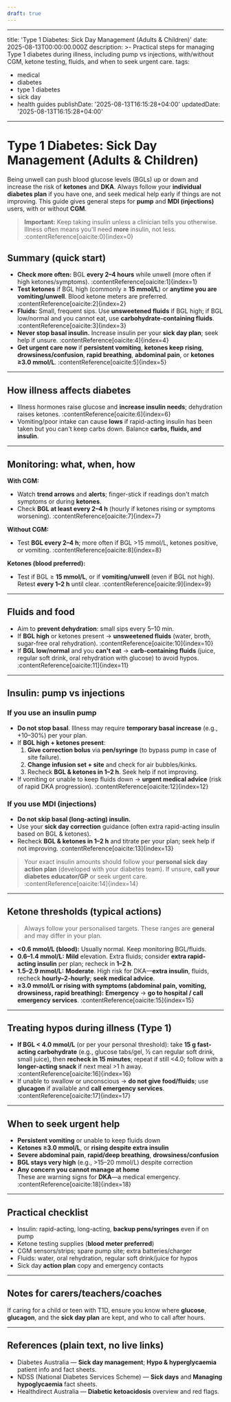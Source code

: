 ```yaml
---
draft: true
---
```


---
title: 'Type 1 Diabetes: Sick Day Management (Adults & Children)'
date: 2025-08-13T00:00:00.000Z
description: >-
  Practical steps for managing Type 1 diabetes during illness, including pump vs
  injections, with/without CGM, ketone testing, fluids, and when to seek urgent
  care.
tags:
  - medical
  - diabetes
  - type 1 diabetes
  - sick day
  - health guides
publishDate: '2025-08-13T16:15:28+04:00'
updatedDate: '2025-08-13T16:15:28+04:00'
---

# Type 1 Diabetes: Sick Day Management (Adults & Children)

Being unwell can push blood glucose levels (BGLs) up or down and increase the risk of **ketones** and **DKA**. Always follow your **individual diabetes plan** if you have one, and seek medical help early if things are not improving. This guide gives general steps for **pump** and **MDI (injections)** users, with or without **CGM**.

> **Important:** Keep taking insulin unless a clinician tells you otherwise. Illness often means you'll need **more** insulin, not less. :contentReference[oaicite:0]{index=0}

## Summary (quick start)
- **Check more often:** BGL **every 2–4 hours** while unwell (more often if high ketones/symptoms). :contentReference[oaicite:1]{index=1}  
- **Test ketones** if BGL high (commonly ≥ **15 mmol/L**) or **anytime you are vomiting/unwell**. Blood ketone meters are preferred. :contentReference[oaicite:2]{index=2}  
- **Fluids:** Small, frequent sips. Use **unsweetened fluids** if BGL high; if BGL low/normal and you cannot eat, use **carbohydrate-containing fluids**. :contentReference[oaicite:3]{index=3}  
- **Never stop basal insulin.** Increase insulin per your **sick day plan**; seek help if unsure. :contentReference[oaicite:4]{index=4}  
- **Get urgent care now** if **persistent vomiting**, **ketones keep rising**, **drowsiness/confusion**, **rapid breathing**, **abdominal pain**, or **ketones ≥3.0 mmol/L**. :contentReference[oaicite:5]{index=5}

---

## How illness affects diabetes
- Illness hormones raise glucose and **increase insulin needs**; dehydration raises ketones. :contentReference[oaicite:6]{index=6}  
- Vomiting/poor intake can cause **lows** if rapid-acting insulin has been taken but you can't keep carbs down. Balance **carbs, fluids, and insulin**.

---

## Monitoring: what, when, how
**With CGM:**  
- Watch **trend arrows** and **alerts**; finger-stick if readings don't match symptoms or during **ketones**.  
- Check **BGL at least every 2–4 h** (hourly if ketones rising or symptoms worsening). :contentReference[oaicite:7]{index=7}

**Without CGM:**  
- Test **BGL every 2–4 h**; more often if BGL >15 mmol/L, ketones positive, or vomiting. :contentReference[oaicite:8]{index=8}

**Ketones (blood preferred):**  
- Test if BGL ≥ **15 mmol/L**, or if **vomiting/unwell** (even if BGL not high). Retest **every 1–2 h** until clear. :contentReference[oaicite:9]{index=9}

---

## Fluids and food
- Aim to **prevent dehydration**: small sips every 5–10 min.  
- If **BGL high** or ketones present → **unsweetened fluids** (water, broth, sugar-free oral rehydration). :contentReference[oaicite:10]{index=10}  
- If **BGL low/normal** and you **can't eat** → **carb-containing fluids** (juice, regular soft drink, oral rehydration with glucose) to avoid hypos. :contentReference[oaicite:11]{index=11}

---

## Insulin: pump vs injections

### If you use an insulin **pump**
- **Do not stop basal**. Illness may require **temporary basal increase** (e.g., +10–30%) per your plan.  
- If **BGL high + ketones present**:  
  1) **Give correction bolus** via **pen/syringe** (to bypass pump in case of site failure).  
  2) **Change infusion set + site** and check for air bubbles/kinks.  
  3) Recheck **BGL & ketones in 1–2 h**. Seek help if not improving.  
- If vomiting or unable to keep fluids down → **urgent medical advice** (risk of rapid DKA progression). :contentReference[oaicite:12]{index=12}

### If you use **MDI (injections)**
- **Do not skip basal (long-acting) insulin.**  
- Use your **sick day correction** guidance (often extra rapid-acting insulin based on BGL & ketones).  
- Recheck **BGL & ketones in 1–2 h** and titrate per your plan; seek help if not improving. :contentReference[oaicite:13]{index=13}

> Your exact insulin amounts should follow your **personal sick day action plan** (developed with your diabetes team). If unsure, **call your diabetes educator/GP** or seek urgent care. :contentReference[oaicite:14]{index=14}

---

## Ketone thresholds (typical actions)
> Always follow your personalised targets. These ranges are **general** and may differ in your plan.

- **<0.6 mmol/L (blood):** Usually normal. Keep monitoring BGL/fluids.  
- **0.6–1.4 mmol/L:** **Mild** elevation. Extra fluids; consider **extra rapid-acting insulin** per plan; recheck in **1–2 h**.  
- **1.5–2.9 mmol/L:** **Moderate**. High risk for DKA—**extra insulin**, fluids, recheck **hourly–2-hourly**; **seek medical advice**.  
- **≥3.0 mmol/L or rising with symptoms (abdominal pain, vomiting, drowsiness, rapid breathing):** **Emergency** → **go to hospital / call emergency services**. :contentReference[oaicite:15]{index=15}

---

## Treating hypos during illness (Type 1)
- **If BGL < 4.0 mmol/L** (or per your personal threshold): take **15 g fast-acting carbohydrate** (e.g., glucose tabs/gel, ½ can regular soft drink, small juice), then **recheck in 15 minutes**; repeat if still <4.0; follow with a **longer-acting snack** if next meal >1 h away. :contentReference[oaicite:16]{index=16}  
- If unable to swallow or unconscious → **do not give food/fluids**; use **glucagon** if available and **call emergency services**. :contentReference[oaicite:17]{index=17}

---

## When to seek urgent help
- **Persistent vomiting** or unable to keep fluids down  
- **Ketones ≥3.0 mmol/L**, or **rising despite extra insulin**  
- **Severe abdominal pain**, **rapid/deep breathing**, **drowsiness/confusion**  
- **BGL stays very high** (e.g., >15–20 mmol/L) despite correction  
- **Any concern you cannot manage at home**  
These are warning signs for **DKA**—a medical emergency. :contentReference[oaicite:18]{index=18}

---

## Practical checklist
- Insulin: rapid-acting, long-acting, **backup pens/syringes** even if on pump  
- Ketone testing supplies (**blood meter preferred**)  
- CGM sensors/strips; spare pump site; extra batteries/charger  
- Fluids: water, oral rehydration, regular soft drink/juice for hypos  
- Sick day **action plan** copy and emergency contacts

---

## Notes for carers/teachers/coaches
If caring for a child or teen with T1D, ensure you know where **glucose**, **glucagon**, and the **sick day plan** are kept, and who to call after hours.

---

## References (plain text, no live links)
- Diabetes Australia — **Sick day management**; **Hypo & hyperglycaemia** patient info and fact sheets.  
- NDSS (National Diabetes Services Scheme) — **Sick days** and **Managing hypoglycaemia** fact sheets.  
- Healthdirect Australia — **Diabetic ketoacidosis** overview and red flags.

